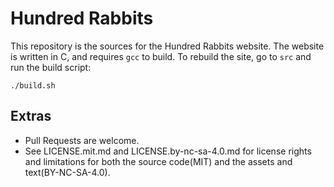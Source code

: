 # Hundred Rabbits

This repository is the sources for the Hundred Rabbits website. The website is written in C, and requires `gcc` to build. To rebuild the site, go to `src` and run the build script:

```
./build.sh
```

## Extras

- Pull Requests are welcome.
- See LICENSE.mit.md and LICENSE.by-nc-sa-4.0.md for license rights and limitations for both the source code(MIT) and the assets and text(BY-NC-SA-4.0).
